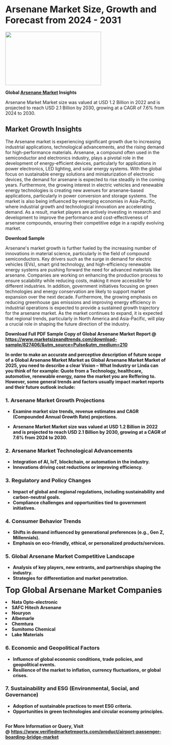 <H1>Arsenane Market Size, Growth and Forecast from 2024 - 2031</H1><img class="aligncenter size-medium wp-image-584254" src="https://thirdeyenews.in/wp-content/uploads/2024/09/Global-Market-Research-300x168.jpeg" alt="" width="300" height="168" /><p><strong>Global&nbsp;<a href="https://www.marketsizeandtrends.com/download-sample/827406/&amp;utm_source=Pulse&amp;utm_medium=210">Arsenane Market</a> Insights</strong></p><p>Arsenane Market Market size was valued at USD 1.2 Billion in 2022 and is projected to reach USD 2.1 Billion by 2030, growing at a CAGR of 7.6% from 2024 to 2030.</p><p><h2>Market Growth Insights</h2> <p>The Arsenane market is experiencing significant growth due to increasing industrial applications, technological advancements, and the rising demand for high-performance materials. Arsenane, a compound often used in the semiconductor and electronics industry, plays a pivotal role in the development of energy-efficient devices, particularly for applications in power electronics, LED lighting, and solar energy systems. With the global focus on sustainable energy solutions and miniaturization of electronic devices, the demand for arsenane is expected to rise steadily in the coming years. Furthermore, the growing interest in electric vehicles and renewable energy technologies is creating new avenues for arsenane-based applications, particularly in power conversion and storage systems. The market is also being influenced by emerging economies in Asia-Pacific, where industrial growth and technological innovation are accelerating demand. As a result, market players are actively investing in research and development to improve the performance and cost-effectiveness of arsenane compounds, ensuring their competitive edge in a rapidly evolving market.</p> <p><strong>Download Sample</strong></p> <p>Arsenane's market growth is further fueled by the increasing number of innovations in material science, particularly in the field of compound semiconductors. Key drivers such as the surge in demand for electric vehicles (EVs), smart grid technology, and high-efficiency renewable energy systems are pushing forward the need for advanced materials like arsenane. Companies are working on enhancing the production process to ensure scalability while reducing costs, making it more accessible for different industries. In addition, government initiatives focusing on green technologies and energy conservation are likely to support market expansion over the next decade. Furthermore, the growing emphasis on reducing greenhouse gas emissions and improving energy efficiency in industrial operations is expected to provide a sustained growth trajectory for the arsenane market. As the market continues to expand, it is expected that regional trends, particularly in North America and Asia-Pacific, will play a crucial role in shaping the future direction of the industry. </p> <p><strong></p><p><span class=""><strong>Download Full PDF Sample Copy of Global Arsenane Market Report</strong> @ <a href="https://www.marketsizeandtrends.com/download-sample/827406/&amp;utm_source=Pulse&amp;utm_medium=210" target="_blank">https://www.marketsizeandtrends.com/download-sample/827406/&amp;utm_source=Pulse&amp;utm_medium=210</a></span></p><p>In order to make an accurate and perceptive description of future scope of a Global&nbsp;Arsenane Market Market as Global&nbsp;Arsenane Market Market of 2025, you need to describe a clear Vision &ndash; What Industry or Linda can you think of for example: Quote from a Technology, healthcare, automotive, renewable energy, name the market you are Reffering to. However, some general trends and factors usually impact market reports and their future outlook include:</p><h3>1.&nbsp;<strong>Arsenane Market Growth Projections</strong></h3><ul><li>Examine market size trends, revenue estimates and CAGR (Compounded Annual Growth Rate) projections.</li><li><p>Arsenane Market Market size was valued at USD 1.2 Billion in 2022 and is projected to reach USD 2.1 Billion by 2030, growing at a CAGR of 7.6% from 2024 to 2030.</p></li></ul><h3>2.&nbsp;<strong>Arsenane Market Technological Advancements</strong></h3><ul><li>Integration of AI, IoT, blockchain, or automation in the industry.</li><li>Innovations driving cost reductions or improving efficiency.</li></ul><h3>3.&nbsp;<strong>Regulatory and Policy Changes</strong></h3><ul><li>Impact of global and regional regulations, including sustainability and carbon-neutral goals.</li><li>Compliance challenges and opportunities tied to government initiatives.</li></ul><h3>4.&nbsp;<strong>Consumer Behavior Trends</strong></h3><ul><li>Shifts in demand influenced by generational preferences (e.g., Gen Z, Millennials).</li><li>Emphasis on eco-friendly, ethical, or personalized products/services.</li></ul><h3>5.&nbsp;<strong>Global Arsenane Market Competitive Landscape</strong></h3><ul><li>Analysis of key players, new entrants, and partnerships shaping the industry.</li><li>Strategies for differentiation and market penetration.</li></ul><p data-pm-slice="1 1 []"><span style="color: inherit; font-family: inherit; font-size: 25px;">Top Global Arsenane Market Companies</span></p><div class="" data-test-id=""><p><li>Nata Opto-electronic</li><li> SAFC Hitech Arsenane</li><li> Nouryon</li><li> Albemarle</li><li> Chemtura</li><li> Sumitomo Chemical</li><li> Lake Materials</li></p></div><h3>6.&nbsp;<strong>Economic and Geopolitical Factors</strong></h3><ul><li>Influence of global economic conditions, trade policies, and geopolitical events.</li><li>Resilience of the market to inflation, currency fluctuations, or global crises.</li></ul><h3>7.&nbsp;<strong>Sustainability and ESG (Environmental, Social, and Governance)</strong></h3><ul><li>Adoption of sustainable practices to meet ESG criteria.</li><li>Opportunities in green technologies and circular economy principles.</li></ul><h2><strong style="font-size: 14px;">For More Information or Query, Visit @&nbsp;</strong><a style="background-color: #ffffff; font-size: 14px;" href="https://www.marketsizeandtrends.com/report/arsenane-market/" target="_blank">https://www.verifiedmarketreports.com/product/airport-passenger-boarding-bridge-market</a></h2>
